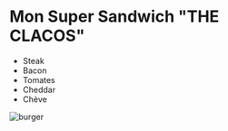 # Mon Super Sandwich "THE CLACOS"

- Steak
- Bacon
- Tomates
- Cheddar
- Chève

![burger](./image.burger.avif)
